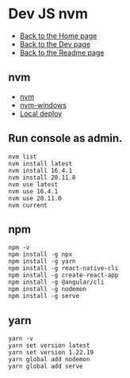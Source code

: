 # Dev JS nvm

- [Back to the Home page](../../README.md)
- [Back to the Dev page](../README.md)
- [Back to the Readme page](README.md)

## nvm
- [nvm](https://github.com/nvm-sh/nvm)
- [nvm-windows](https://github.com/coreybutler/nvm-windows)
- [Local deploy](http://localhost:3000)

## Run console as admin.
```
nvm list
nvm install latest
nvm install 16.4.1
nvm install 20.11.0
nvm use latest
nvm use 16.4.1
nvm use 20.11.0
nvm current
```

## npm
```
npm -v
npm install -g npx
npm install -g yarn
npm install -g react-native-cli
npm install -g create-react-app
npm install -g @angular/cli
npm install -g nodemon
npm install -g serve
```

## yarn
```
yarn -v
yarn set version latest
yarn set version 1.22.19
yarn global add nodemon
yarn global add serve
```
